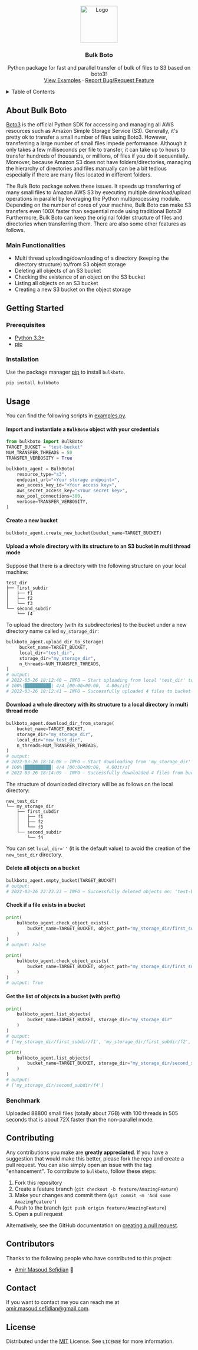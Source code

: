<!--# Bulk Boto: Python package for parallel and bulk operations on S3 based on boto3-->
<!-- PROJECT LOGO -->
<br />
<div align="center">
  <a href="https://github.com/iamirmasoud/bulkboto">
    <img src="https://raw.githubusercontent.com/iamirmasoud/bulkboto/main/imgs/logo.jpg" alt="Logo" width="100" height="100">
  </a>
    
  <h3 align="center">Bulk Boto</h3>

  <p align="center">
    Python package for fast and parallel transfer of bulk of files to S3 based on boto3!
    <br />
    <!-- 
    <a href="https://github.com/iamirmasoud/bulkboto"><strong>Explore the docs »</strong></a>
    <br /> 
    -->
    <a href="https://github.com/iamirmasoud/bulkboto/blob/main/examples.py">View Examples</a>
    ·
    <a href="https://github.com/iamirmasoud/bulkboto/issues">Report Bug/Request Feature</a>
  </p>
</div>

<!-- TABLE OF CONTENTS -->
<details>
  <summary>Table of Contents</summary>
  <ol>
    <li>
      <a href="#about-bulk-boto">About Bulk Boto</a>
    </li>
    <li>
      <a href="#getting-started">Getting Started</a>
      <ul>
        <li><a href="#prerequisites">Prerequisites</a></li>
        <li><a href="#installation">Installation</a></li>
      </ul>
    </li>
    <li><a href="#usage">Usage</a></li>
    <li><a href="#contributing">Contributing</a></li>
    <li><a href="#contributors">Contributors</a></li>
    <li><a href="#contact">Contact</a></li>
    <li><a href="#license">License</a></li>
  </ol>
</details>

## About Bulk Boto
[Boto3](https://boto3.amazonaws.com/v1/documentation/api/latest/guide/quickstart.html) is the official Python SDK 
for accessing and managing all AWS resources such as Amazon Simple Storage Service (S3). 
Generally, it's pretty ok to transfer a small number of files using Boto3. However, transferring a large number of 
small files impede performance. Although it only takes a few milliseconds per file to transfer, 
it can take up to hours to transfer hundreds of thousands, or millions, of files if you do it sequentially. 
Moreover, because Amazon S3 does not have folders/directories, managing the hierarchy of directories and files 
manually can be a bit tedious especially if there are many files located in different folders.

The Bulk Boto package solves these issues. It speeds up transferring of many small files to Amazon AWS S3 by 
executing multiple download/upload operations in parallel by leveraging the Python multiprocessing module. 
Depending on the number of cores of your machine, Bulk Boto can make S3 transfers even 100X faster than sequential 
mode using traditional Boto3! Furthermore, Bulk Boto can keep the original folder structure of files and 
directories when transferring them. There are also some other features as follows.

### Main Functionalities
  - Multi thread uploading/downloading of a directory (keeping the directory structure) to/from S3 object storage
  - Deleting all objects of an S3 bucket
  - Checking the existence of an object on the S3 bucket
  - Listing all objects on an S3 bucket
  - Creating a new S3 bucket on the object storage

## Getting Started
### Prerequisites
* [Python 3.3+](https://www.python.org/)
* [pip](https://pip.pypa.io/en/stable/)
  
### Installation
Use the package manager [pip](https://pip.pypa.io/en/stable/) to install `bulkboto`.

```bash
pip install bulkboto
```

## Usage
You can find the following scripts in [examples.py](https://github.com/iamirmasoud/bulkboto/blob/main/examples.py).

#### Import and instantiate a `BulkBoto` object with your credentials
```python
from bulkboto import BulkBoto
TARGET_BUCKET = "test-bucket"
NUM_TRANSFER_THREADS = 50
TRANSFER_VERBOSITY = True

bulkboto_agent = BulkBoto(
    resource_type="s3",
    endpoint_url="<Your storage endpoint>",
    aws_access_key_id="<Your access key>",
    aws_secret_access_key="<Your secret key>",
    max_pool_connections=300,
    verbose=TRANSFER_VERBOSITY,
)
```

#### Create a new bucket
```python
bulkboto_agent.create_new_bucket(bucket_name=TARGET_BUCKET)
```

####  Upload a whole directory with its structure to an S3 bucket in multi thread mode
Suppose that there is a directory with the following structure on your local machine:
```console
test_dir
├── first_subdir
│   ├── f1
│   ├── f2
│   └── f3
└── second_subdir
    └── f4
```
To upload the directory (with its subdirectories) to the bucket 
under a new directory name called `my_storage_dir`:
```python
bulkboto_agent.upload_dir_to_storage(
     bucket_name=TARGET_BUCKET,
     local_dir="test_dir",
     storage_dir="my_storage_dir",
     n_threads=NUM_TRANSFER_THREADS,
)
# output:
# 2022-03-26 18:12:40 — INFO — Start uploading from local 'test_dir' to 'my_storage_dir' on the object storage with 50 threads.
# 100%|██████████| 4/4 [00:00<00:00,  4.00s/it]
# 2022-03-26 18:12:41 — INFO — Successfully uploaded 4 files to bucket 'test-bucket' in 0.07 seconds.
```

#### Download a whole directory with its structure to a local directory in multi thread mode
```python
bulkboto_agent.download_dir_from_storage(
    bucket_name=TARGET_BUCKET,
    storage_dir="my_storage_dir",
    local_dir="new_test_dir",
    n_threads=NUM_TRANSFER_THREADS,
)
# output: 
# 2022-03-26 18:14:08 — INFO — Start downloading from 'my_storage_dir' on storage to local 'new_test_dir' with 50 threads.
# 100%|██████████| 4/4 [00:00<00:00,  4.00it/s]
# 2022-03-26 18:14:09 — INFO — Successfully downloaded 4 files from bucket: 'test-bucket' in 0.04 seconds.
```

The structure of downloaded directory will be as follows on the local directory:
```console
new_test_dir
└── my_storage_dir
    ├── first_subdir
    │   ├── f1
    │   ├── f2
    │   └── f3
    └── second_subdir
        └── f4
```
You can set `local_dir=''` (it is the default value) to avoid the creation of the `new_test_dir` directory. 

#### Delete all objects on a bucket
```python
bulkboto_agent.empty_bucket(TARGET_BUCKET)
# output: 
# 2022-03-26 22:23:23 — INFO — Successfully deleted objects on: 'test-bucket'.
```

#### Check if a file exists in a bucket
```python
print(
    bulkboto_agent.check_object_exists(
        bucket_name=TARGET_BUCKET, object_path="my_storage_dir/first_subdir/test_file.txt"
    )
)
# output: False 

print(
    bulkboto_agent.check_object_exists(
        bucket_name=TARGET_BUCKET, object_path="my_storage_dir/first_subdir/f1"
    )
)
# output: True
```

#### Get the list of objects in a bucket (with prefix)
```python
print(
    bulkboto_agent.list_objects(
        bucket_name=TARGET_BUCKET, storage_dir="my_storage_dir"
    )
)
# output: 
# ['my_storage_dir/first_subdir/f1', 'my_storage_dir/first_subdir/f2', 'my_storage_dir/first_subdir/f3', 'my_storage_dir/second_subdir/f4']

print(
    bulkboto_agent.list_objects(
        bucket_name=TARGET_BUCKET, storage_dir="my_storage_dir/second_subdir"
    )
)
# output: 
# ['my_storage_dir/second_subdir/f4']
```

### Benchmark
Uploaded 88800 small files (totally about 7GB) with 100 threads in 505 seconds that is about 
72X faster than the non-parallel mode.


## Contributing
Any contributions you make are **greatly appreciated**. If you have a suggestion that would make this better, please fork the repo and create a pull request. 
You can also simply open an issue with the tag "enhancement". To contribute to `bulkboto`, follow these steps:

1. Fork this repository
2. Create a feature branch (`git checkout -b feature/AmazingFeature`)
3. Make your changes and commit them (`git commit -m 'Add some AmazingFeature'`)
4. Push to the branch (`git push origin feature/AmazingFeature`)
5. Open a pull request

Alternatively, see the GitHub documentation on [creating a pull request](https://help.github.com/en/github/collaborating-with-issues-and-pull-requests/creating-a-pull-request).

## Contributors
Thanks to the following people who have contributed to this project:

* [Amir Masoud Sefidian](https://sefidian.com/) 📖

## Contact
If you want to contact me you can reach me at [amir.masoud.sefidian@gmail.com](mailto:amir.masoud.sefidian@gmail.com).

## License
Distributed under the [MIT](https://choosealicense.com/licenses/mit/) License. See `LICENSE` for more information.



